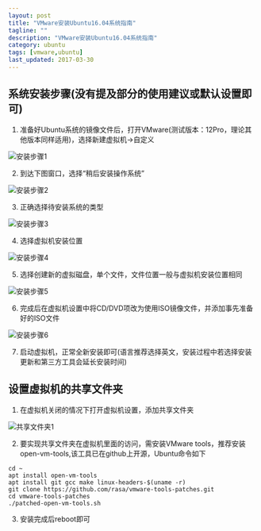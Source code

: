 ```yaml
---
layout: post
title: "VMware安装Ubuntu16.04系统指南"
tagline: ""
description: "VMware安装Ubuntu16.04系统指南"
category: ubuntu
tags: [vmware,ubuntu]
last_updated: 2017-03-30
---
```


## 系统安装步骤(没有提及部分的使用建议或默认设置即可)

1. 准备好Ubuntu系统的镜像文件后，打开VMware(测试版本：12Pro，理论其他版本同样适用)，选择新建虚拟机->自定义

![安装步骤1]({{site.url}}/assets/images/20170330-1.png)

2. 到达下图窗口，选择“稍后安装操作系统”

![安装步骤2]({{site.url}}/assets/images/20170330-2.png)

3. 正确选择待安装系统的类型

![安装步骤3]({{site.url}}/assets/images/20170330-3.png)

4. 选择虚拟机安装位置

![安装步骤4]({{site.url}}/assets/images/20170330-4.png)

5. 选择创建新的虚拟磁盘，单个文件，文件位置一般与虚拟机安装位置相同

![安装步骤5]({{site.url}}/assets/images/20170330-5.png)

6. 完成后在虚拟机设置中将CD/DVD项改为使用ISO镜像文件，并添加事先准备好的ISO文件

![安装步骤6]({{site.url}}/assets/images/20170330-6.png)

7. 启动虚拟机，正常全新安装即可(语言推荐选择英文，安装过程中若选择安装更新和第三方工具会延长安装时间)

## 设置虚拟机的共享文件夹

1. 在虚拟机关闭的情况下打开虚拟机设置，添加共享文件夹

![共享文件夹1]({{site.url}}/assets/images/20170330-7.png)

2. 要实现共享文件夹在虚拟机里面的访问，需安装VMware tools，推荐安装open-vm-tools,该工具已在github上开源，Ubuntu命令如下

```
cd ~
apt install open-vm-tools
apt install git gcc make linux-headers-$(uname -r)
git clone https://github.com/rasa/vmware-tools-patches.git
cd vmware-tools-patches
./patched-open-vm-tools.sh
```

3. 安装完成后reboot即可

